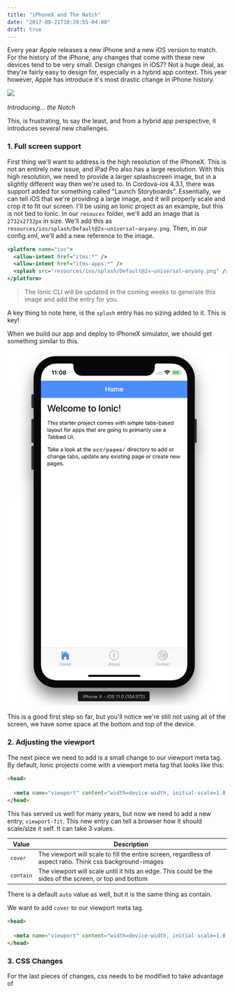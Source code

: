 ```yaml
---
title: "iPhoneX and The Notch"
date: "2017-09-21T10:39:55-04:00"
draft: true
---
```



Every year Apple releases a new iPhone and a new iOS version to match. For the history of the iPhone, any changes that come with these new devices tend to be very small. Design changes in iOS7? Not a huge deal, as they're fairly easy to design for, especially in a hybrid app context. This year however, Apple has introduce it's most drastic change in iPhone history.

![](https://cdn.vox-cdn.com/thumbor/sReaaOYo1Lcl3-Hf73vByPPRBsg=/0x0:800x533/1200x800/filters:focal(336x203:464x331)/cdn.vox-cdn.com/uploads/chorus_image/image/56641599/apple_iphone_2017_20170912_11670.0.jpeg)

_Introducing... the Notch_


This, is frustrating, to say the least, and from a hybrid app perspective, it introduces several new challenges.


### 1. Full screen support

First thing we'll want to address is the high resolution of the iPhoneX. This is not an entirely new issue, and iPad Pro also has a large resolution. With this high resolution, we need to provide a larger splashscreen image, but in a slightly different way then we're used to. In Cordova-ios 4.3.1, there was support added for something called "Launch Storyboards". Essentially, we can tell iOS that we're providing a large image, and it will properly scale and crop it to fit our screen. I'll be using an Ionic project as an example, but this is not tied to Ionic. In our `resouces` folder, we'll add an image that is `2732x2732px` in size. We'll add this as `resources/ios/splash/Default@2x~universal~anyany.png`. Then, in our config.xml, we'll add a new reference to the image.


```xml
<platform name="ios">
  <allow-intent href="itms:*" />
  <allow-intent href="itms-apps:*" />
  <splash src="resources/ios/splash/Default@2x~universal~anyany.png" />
</platform>
```

> The Ionic CLI will be updated in the coming weeks to generate this image and add the entry for you.

A key thing to note here, is the `splash` entry has no sizing added to it. This is key!

When we build our app and deploy to iPhoneX simulator, we should get something similar to this.

![](/img/iphonex-launch-image.png)



This is a good first step so far, but you'll notice we're still not using all of the screen, we have some space at the bottom and top of the device.


### 2. Adjusting the viewport

The next piece we need to add is a small change to our viewport meta tag. By default, Ionic projects come with a viewport meta tag that looks like this:

```html
<head>

  <meta name="viewport" content="width=device-width, initial-scale=1.0, minimum-scale=1.0, maximum-scale=1.0, user-scalable=no">
</head>
```

This has served us well for many years, but now we need to add a new entry, `viewport-fit`. This new entry can tell a browser how it should scale/size it self. It can take 3 values.


| Value     | Description                                                                                                |
|-----------|------------------------------------------------------------------------------------------------------------|
| `cover`   | The viewport will scale to fill the entire screen, regardless of aspect ratio. Think css background-images |
| `contain` | The viewport will scale until it hits an edge. This could be the sides of the screen, or top and bottom    |

There is a default `auto` value as well, but it is the same thing as contain.

We want to add `cover` to our viewport meta tag.

```html
<head>

  <meta name="viewport" content="width=device-width, initial-scale=1.0, minimum-scale=1.0, maximum-scale=1.0, user-scalable=no, viewport-fit=cover">
</head>
```


### 3. CSS Changes

For the last pieces of changes, css needs to be modified to take advantage of
